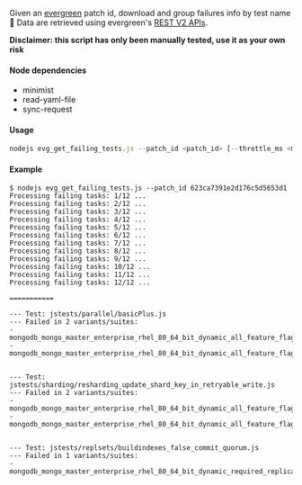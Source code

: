 Given an [evergreen](https://github.com/evergreen-ci/evergreen/) patch id, download and group failures info by test name 🌲 Data are retrieved using evergreen's [REST V2 APIs](https://github.com/evergreen-ci/evergreen/wiki/REST-V2-Usage).

**Disclaimer: this script has only been manually tested, use it as your own risk**

#### Node dependencies
- minimist
- read-yaml-file
- sync-request

#### Usage
```javascript
nodejs evg_get_failing_tests.js --patch_id <patch_id> [--throttle_ms <millis|2000>]
```

#### Example
```shell
$ nodejs evg_get_failing_tests.js --patch_id 623ca7391e2d176c5d5653d1
Processing failing tasks: 1/12 ...
Processing failing tasks: 2/12 ...
Processing failing tasks: 3/12 ...
Processing failing tasks: 4/12 ...
Processing failing tasks: 5/12 ...
Processing failing tasks: 6/12 ...
Processing failing tasks: 7/12 ...
Processing failing tasks: 8/12 ...
Processing failing tasks: 9/12 ...
Processing failing tasks: 10/12 ...
Processing failing tasks: 11/12 ...
Processing failing tasks: 12/12 ...

===========

--- Test: jstests/parallel/basicPlus.js
--- Failed in 2 variants/suites:
- mongodb_mongo_master_enterprise_rhel_80_64_bit_dynamic_all_feature_flags_required_parallel_0_enterprise_rhel_80_64_bit_dynamic_all_feature_flags_required_patch_3c6e77a4a23df74b746653c3cd1ef9da67e7f9fa_623ca7391e2d176c5d5653d1_22_03_24_17_15_52
- mongodb_mongo_master_enterprise_rhel_80_64_bit_dynamic_all_feature_flags_required_display_parallel_patch_3c6e77a4a23df74b746653c3cd1ef9da67e7f9fa_623ca7391e2d176c5d5653d1_22_03_24_17_15_52


--- Test: jstests/sharding/resharding_update_shard_key_in_retryable_write.js
--- Failed in 2 variants/suites:
- mongodb_mongo_master_enterprise_rhel_80_64_bit_dynamic_all_feature_flags_required_sharding_max_mirroring_0_enterprise_rhel_80_64_bit_dynamic_all_feature_flags_required_patch_3c6e77a4a23df74b746653c3cd1ef9da67e7f9fa_623ca7391e2d176c5d5653d1_22_03_24_17_15_52
- mongodb_mongo_master_enterprise_rhel_80_64_bit_dynamic_all_feature_flags_required_display_sharding_max_mirroring_patch_3c6e77a4a23df74b746653c3cd1ef9da67e7f9fa_623ca7391e2d176c5d5653d1_22_03_24_17_15_52


--- Test: jstests/replsets/buildindexes_false_commit_quorum.js
--- Failed in 1 variants/suites:
- mongodb_mongo_master_enterprise_rhel_80_64_bit_dynamic_required_replica_sets_multiversion_last_continuous_3_enterprise_rhel_80_64_bit_dynamic_required_patch_3c6e77a4a23df74b746653c3cd1ef9da67e7f9fa_623ca7391e2d176c5d5653d1_22_03_24_17_15_52
```

